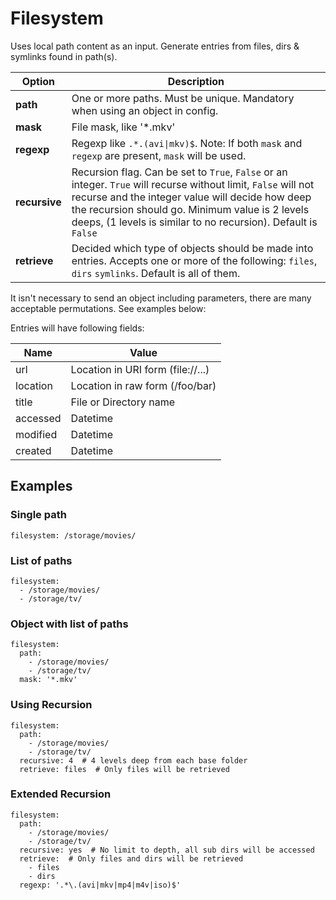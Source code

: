# Filesystem
Uses local path content as an input. Generate entries from files, dirs & symlinks found in path(s).   


|  Option  |  Description  |
| --- | --- |
| **path** | One or more paths. Must be unique. Mandatory when using an object in config. |
| **mask** | File mask, like '*.mkv'   |
| **regexp** | Regexp like <code>.*\.(avi&#124;mkv)$</code>. Note: If both `mask` and `regexp` are present, `mask` will be used.  |
| **recursive** | Recursion flag. Can be set to `True`, `False` or an integer. `True` will recurse without limit, `False` will not recurse and the integer value will decide how deep the recursion should go. Minimum value is 2 levels deeps, (1 levels is similar to no recursion). Default is `False` |
| **retrieve** | Decided which type of objects should be made into entries. Accepts one or more of the following: `files`, `dirs` `symlinks`. Default is all of them.   |

It isn't necessary to send an object including parameters, there are many acceptable permutations. See examples below:

Entries will have following fields:


| Name | Value |
| --- | --- |
| url | Location in URI form (file://...) |
| location | Location in raw form (/foo/bar) |
| title | File or Directory name |
| accessed | Datetime |
| modified | Datetime |
| created | Datetime |
    
## Examples
### Single path

```
filesystem: /storage/movies/
```
    
### List of paths
```
filesystem:
  - /storage/movies/
  - /storage/tv/
```

### Object with list of paths
```
filesystem:
  path:
    - /storage/movies/
    - /storage/tv/
  mask: '*.mkv'
```

### Using Recursion
```
filesystem:
  path:
    - /storage/movies/
    - /storage/tv/
  recursive: 4  # 4 levels deep from each base folder
  retrieve: files  # Only files will be retrieved
```

### Extended Recursion
```
filesystem:
  path:
    - /storage/movies/
    - /storage/tv/
  recursive: yes  # No limit to depth, all sub dirs will be accessed
  retrieve:  # Only files and dirs will be retrieved
    - files
    - dirs
  regexp: '.*\.(avi|mkv|mp4|m4v|iso)$'
```